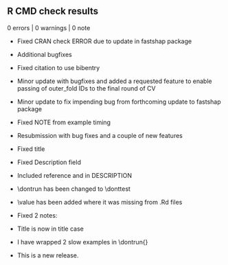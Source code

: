 ## R CMD check results

0 errors | 0 warnings | 0 note

* Fixed CRAN check ERROR due to update in fastshap package
* Additional bugfixes

* Fixed citation to use bibentry
* Minor update with bugfixes and added a requested feature to enable passing of 
outer_fold IDs to the final round of CV

* Minor update to fix impending bug from forthcoming update to fastshap package

* Fixed NOTE from example timing
* Resubmission with bug fixes and a couple of new features

* Fixed title
* Fixed Description field
* Included reference and <doi> in DESCRIPTION
* \dontrun has been changed to \donttest
* \value has been added where it was missing from .Rd files

* Fixed 2 notes:
* Title is now in title case
* I have wrapped 2 slow examples in \dontrun{}
* This is a new release.
